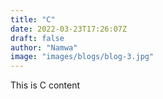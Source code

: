 ```yaml
---
title: "C"
date: 2022-03-23T17:26:07Z
draft: false
author: "Namwa"
image: "images/blogs/blog-3.jpg"
---
```

This is C content
